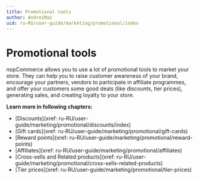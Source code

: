 ```yaml
---
title: Promotional tools
author: AndreiMaz
uid: ru-RU/user-guide/marketing/promotional/index
---
```


# Promotional tools

nopCommerce allows you to use a lot of promotional tools to market your store. They can help you to raise customer awareness of your brand, encourage your partners, vendors to participate in affiliate programmes, and offer your customers some good deals (like discounts, tier prices), generating sales, and creating loyalty to your store.

**Learn more in following chapters:**

- [Discounts](xref: ru-RU/user-guide/marketing/promotional/discounts/index)
- [Gift cards](xref: ru-RU/user-guide/marketing/promotional/gift-cards)
- [Reward points](xref: ru-RU/user-guide/marketing/promotional/reward-points)
- [Affiliates](xref: ru-RU/user-guide/marketing/promotional/affiliates)
- [Cross-sells and Related products](xref: ru-RU/user-guide/marketing/promotional/cross-sells-related-products)
- [Tier prices](xref: ru-RU/user-guide/marketing/promotional/tier-prices)
